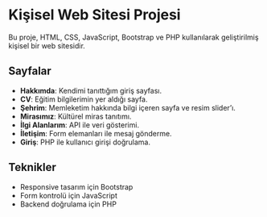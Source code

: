 # Kişisel Web Sitesi Projesi

Bu proje, HTML, CSS, JavaScript, Bootstrap ve PHP kullanılarak geliştirilmiş kişisel bir web sitesidir.

## Sayfalar

- **Hakkımda**: Kendimi tanıttığım giriş sayfası.
- **CV**: Eğitim bilgilerimin yer aldığı sayfa.
- **Şehrim**: Memleketim hakkında bilgi içeren sayfa ve resim slider’ı.
- **Mirasımız**: Kültürel miras tanıtımı.
- **İlgi Alanlarım**: API ile veri gösterimi.
- **İletişim**: Form elemanları ile mesaj gönderme.
- **Giriş**: PHP ile kullanıcı girişi doğrulama.

## Teknikler

- Responsive tasarım için Bootstrap
- Form kontrolü için JavaScript
- Backend doğrulama için PHP
